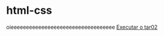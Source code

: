 # html-css
oieeeeeeeeeeeeeeeeeeeeeeeeeeeeeeeeee
<a href= "https://niccaz.github.io/html-css/exercícios/tar02/oi.html"> Executar o tar02</a> 